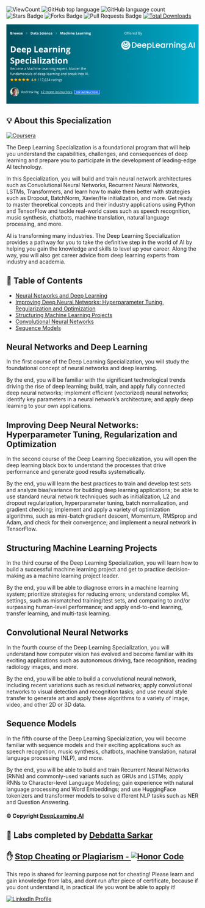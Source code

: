 ![ViewCount](https://views.whatilearened.today/views/github/debdattasarkar/Deep-Learning-Specialization.svg?cache=remove)
![GitHub top language](https://img.shields.io/github/languages/top/debdattasarkar/Deep-Learning-Specialization?style=flat)
![GitHub language count](https://img.shields.io/github/languages/count/debdattasarkar/Deep-Learning-Specialization?style=flat)
![Stars Badge](https://img.shields.io/github/stars/debdattasarkar/Deep-Learning-Specialization?style=flat)
![Forks Badge](https://img.shields.io/github/forks/debdattasarkar/Deep-Learning-Specialization?style=flat)
![Pull Requests Badge](https://img.shields.io/github/issues-pr/debdattasarkar/Deep-Learning-Specialization?style=flat)
[![Total Downloads](https://img.shields.io/github/downloads/debdattasarkar/Deep-Learning-Specialization/total.svg)](https://github.com/debdattasarkar/Deep-Learning-Specialization/releases/)


<p align="center">
  <a href="https://www.coursera.org/specializations/deep-learning" rel="noopener">
 <img src="https://github.com/debdattasarkar/Deep-Learning-Specialization/blob/master/images/deep-learning-specialization.png" alt="Deep Learning Specialization"></a>
</p>

## 💡 About this Specialization <a name = "idea"></a>

<a href="https://www.coursera.org/specializations/deep-learning" rel="noopener"> ![Coursera](https://img.shields.io/badge/Coursera-%230056D2.svg?style=for-the-badge&logo=Coursera&logoColor=white) </a>

The Deep Learning Specialization is a foundational program that will help you understand the capabilities, challenges, and consequences of deep learning and prepare you to participate in the development of leading-edge AI technology. 

In this Specialization, you will build and train neural network architectures such as Convolutional Neural Networks, Recurrent Neural Networks, LSTMs, Transformers, and learn how to make them better with strategies such as Dropout, BatchNorm, Xavier/He initialization, and more. Get ready to master theoretical concepts and their industry applications using Python and TensorFlow and tackle real-world cases such as speech recognition, music synthesis, chatbots, machine translation, natural language processing, and more.

AI is transforming many industries. The Deep Learning Specialization provides a pathway for you to take the definitive step in the world of AI by helping you gain the knowledge and skills to level up your career. Along the way, you will also get career advice from deep learning experts from industry and academia.


## 📝 Table of Contents

- [Neural Networks and Deep Learning](#course1)
- [Improving Deep Neural Networks: Hyperparameter Tuning, Regularization and Optimization](#course2)
- [Structuring Machine Learning Projects](#course3)
- [Convolutional Neural Networks](#course4)
- [Sequence Models](#course5)


## Neural Networks and Deep Learning <a name = "course1"></a>

In the first course of the Deep Learning Specialization, you will study the foundational concept of neural networks and deep learning. 

By the end, you will be familiar with the significant technological trends driving the rise of deep learning; build, train, and apply fully connected deep neural networks; implement efficient (vectorized) neural networks; identify key parameters in a neural network’s architecture; and apply deep learning to your own applications.

## Improving Deep Neural Networks: Hyperparameter Tuning, Regularization and Optimization <a name = "course2"></a>

In the second course of the Deep Learning Specialization, you will open the deep learning black box to understand the processes that drive performance and generate good results systematically. 

By the end, you will learn the best practices to train and develop test sets and analyze bias/variance for building deep learning applications; be able to use standard neural network techniques such as initialization, L2 and dropout regularization, hyperparameter tuning, batch normalization, and gradient checking; implement and apply a variety of optimization algorithms, such as mini-batch gradient descent, Momentum, RMSprop and Adam, and check for their convergence; and implement a neural network in TensorFlow.

## Structuring Machine Learning Projects <a name = "course3"></a>

In the third course of the Deep Learning Specialization, you will learn how to build a successful machine learning project and get to practice decision-making as a machine learning project leader. 

By the end, you will be able to diagnose errors in a machine learning system; prioritize strategies for reducing errors; understand complex ML settings, such as mismatched training/test sets, and comparing to and/or surpassing human-level performance; and apply end-to-end learning, transfer learning, and multi-task learning.

## Convolutional Neural Networks <a name = "course4"></a>

In the fourth course of the Deep Learning Specialization, you will understand how computer vision has evolved and become familiar with its exciting applications such as autonomous driving, face recognition, reading radiology images, and more.

By the end, you will be able to build a convolutional neural network, including recent variations such as residual networks; apply convolutional networks to visual detection and recognition tasks; and use neural style transfer to generate art and apply these algorithms to a variety of image, video, and other 2D or 3D data. 

## Sequence Models <a name = "course5"></a>

In the fifth course of the Deep Learning Specialization, you will become familiar with sequence models and their exciting applications such as speech recognition, music synthesis, chatbots, machine translation, natural language processing (NLP), and more. 

By the end, you will be able to build and train Recurrent Neural Networks (RNNs) and commonly-used variants such as GRUs and LSTMs; apply RNNs to Character-level Language Modeling; gain experience with natural language processing and Word Embeddings; and use HuggingFace tokenizers and transformer models to solve different NLP tasks such as NER and Question Answering.

#### © Copyright [DeepLearning.AI](https://www.coursera.org/learn/applied-data-science-capstone?specialization=ibm-data-science)

## 🎉 Labs completed by <a name="acknowledgments" href="https://github.com/debdattasarkar">Debdatta Sarkar</a>

## ✋ <a href="https://www.coursera.support/s/article/209818863-Coursera-Honor-Code"> Stop Cheating or Plagiarism - ![Honor Code](https://img.shields.io/badge/Honor%20Code-Coursera-%230056D2.svg?style=for-the-badge&logo=Coursera&logoColor=white)</a>

This repo is shared for learning purpose not for cheating! Please learn and gain knowledge from labs, and dont run after piece of certificate, because if you dont understand it, in practical life you wont be able to apply it!

<a href="https://www.linkedin.com/in/debdatta-sarkar/"> ![LinkedIn Profile](https://img.shields.io/badge/LinkedIn-0077B5?style=for-the-badge&logo=linkedin&logoColor=white) </a>